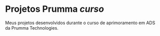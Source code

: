 # Projetos Prumma *curso*

 Meus projetos desenvolvidos durante o curso de aprimoramento em ADS  da Prumma Technologies. 
